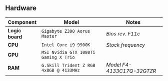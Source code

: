 ## Hardware

| Component        | Model                                                                  | Notes                                                                                           |
| ---------------- | ---------------------------------------------------------------------- | ----------------------------------------------------------------------------------------------- |
| **Logic board**  | `Gigabyte Z390 Aorus Master`                                           | _Bios rev. F11c_                                                                                |
| **CPU**          | `Intel Core i9 9900K`                                                  | _Stock frequency_                                                                               |
| **GPU**          | `MSI Nvidia GTX 1080Ti Gaming X Trio`                                  |
| **RAM**          | `G.Skill Trident Z RGB 4x8GB @ 4133MHz`                                | _Model F4-4133C17Q-32GTZR_                             